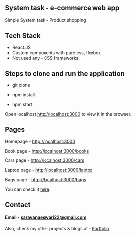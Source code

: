 ## System task - e-commerce web app 

Simple System task - Product shopping

## Tech Stack

* React.JS 
* Custom components with pure css, flexbox
* Not used any - CSS frameworks

## Steps to clone and run the application

* git clone 

* npm install 

* npm start

Open localhost [http://localhost:3000](http://localhost:3000) to view it in the browser.

## Pages

Homepage - [http://localhost:3000](http://localhost:3000)

Book page - [http://localhost:3000/books](http://localhost:3000/books)

Cars page - [http://localhost:3000/cars](http://localhost:3000/cars)

Laptop page - [http://localhost:3000/laptop](http://localhost:3000/laptop)

Bags page - [http://localhost:3000/bags](http://localhost:3000/bags)

 You can check it [here](https://made-up.netlify.app/).


## Contact 

#### Email - saravanaeswari22@gmail.com

Also, check my other projects & blogs at - [Portfolio](http://saravana.netlify.app/)